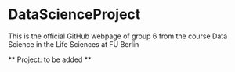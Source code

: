 # DataScienceProject

This is the official GitHub webpage of group 6 from the course Data Science in the Life Sciences at FU Berlin

** Project: to be added **
